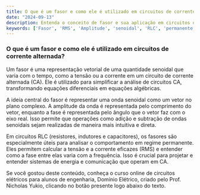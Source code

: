 ```yaml
---
title: O que é um fasor e como ele é utilizado em circuitos de corrente alternada?
date: "2024-09-13"
description: Entenda o conceito de fasor e sua aplicação em circuitos de corrente alternada.
keywords: ['Fasor', 'RMS', 'Amplitude', 'senoidal', 'RLC', 'permanente', 'Resolvido']
---
```


### O que é um fasor e como ele é utilizado em circuitos de corrente alternada?

Um fasor é uma representação vetorial de uma quantidade senoidal que varia com o tempo, como a tensão ou a corrente em um circuito de corrente alternada (CA). Ele é utilizado para simplificar a análise de circuitos CA, transformando equações diferenciais em equações algébricas. 

A ideia central do fasor é representar uma onda senoidal como um vetor no plano complexo. A amplitude da onda é representada pelo comprimento do vetor, enquanto a fase é representada pelo ângulo que o vetor faz com o eixo real. Isso permite que operações como adição e subtração de ondas senoidais sejam realizadas de maneira mais intuitiva e direta.

Em circuitos RLC (resistores, indutores e capacitores), os fasores são especialmente úteis para analisar o comportamento em regime permanente. Eles permitem calcular a tensão e a corrente eficazes (RMS) e entender como a fase entre elas varia com a frequência. Isso é crucial para projetar e entender sistemas de energia e comunicação que operam em CA.

Se você gostou deste conteúdo, conheça o curso online de circuitos elétricos para alunos de engenharia, Domínio Elétrico, criado pelo Prof. Nicholas Yukio, clicando no botão presente logo abaixo do texto.